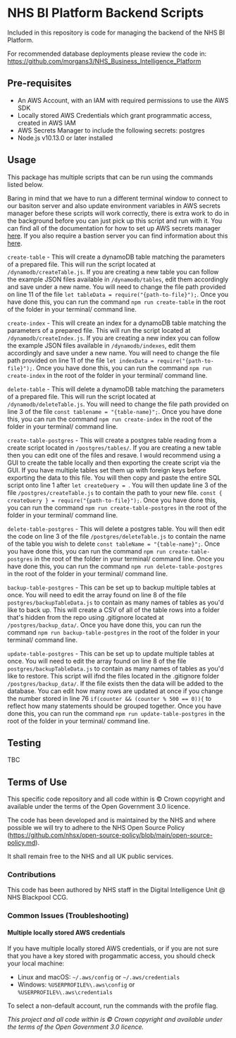 # NHS BI Platform Backend Scripts

Included in this repository is code for managing the backend of the NHS BI Platform.

For recommended database deployments please review the code in: <https://github.com/morgans3/NHS_Business_Intelligence_Platform>

## Pre-requisites

- An AWS Account, with an IAM with required permissions to use the AWS SDK
- Locally stored AWS Credentials which grant programmatic access, created in AWS IAM
- AWS Secrets Manager to include the following secrets: postgres
- Node.js v10.13.0 or later installed

## Usage

This package has multiple scripts that can be run using the commands listed below.

Baring in mind that we have to run a different terminal window to connect to our basiton server and also update environment variables in AWS secrets manager before these scripts will work correctly, there is extra work to do in the background before you can just pick up this script and run with it. You can find all of the documentation for how to set up AWS secrets manager [here](https://docs.aws.amazon.com/secretsmanager/index.html). If you also require a bastion server you can find information about this [here](https://aws.amazon.com/quickstart/architecture/linux-bastion/).

`create-table` - This will create a dynamoDB table matching the parameters of a prepared file. This will run the script located at `/dynamodb/createTable.js`. If you are creating a new table you can follow the example JSON files available in `/dynamodb/tables`, edit them accordingly and save under a new name. You will need to change the file path provided on line 11 of the file `let tableData = require("{path-to-file}");`. Once you have done this, you can run the command `npm run create-table` in the root of the folder in your terminal/ command line.

`create-index` - This will create an index for a dynamoDB table matching the parameters of a prepared file. This will run the script located at `/dynamodb/createIndex.js`. If you are creating a new index you can follow the example JSON files available in `/dynamodb/indexes`, edit them accordingly and save under a new name. You will need to change the file path provided on line 11 of the file `let indexData = require("{path-to-file}");`. Once you have done this, you can run the command `npm run create-index` in the root of the folder in your terminal/ command line.

`delete-table` - This will delete a dynamoDB table matching the parameters of a prepared file. This will run the script located at `/dynamodb/deleteTable.js`. You will need to change the file path provided on line 3 of the file `const tablename = "{table-name}";`. Once you have done this, you can run the command `npm run create-index` in the root of the folder in your terminal/ command line.

`create-table-postgres` - This will create a postgres table reading from a create script located in `/postgres/tables/`. If you are creating a new table then you can edit one of the files and resave. I would recommend using a GUI to create the table locally and then exporting the create script via the GUI. If you have multiple tables set them up with foreign keys before exporting the data to this file. You will then copy and paste the entire SQL script onto line 1 after `let createQuery = `. You will then update line 3 of the file `/postgres/createTable.js` to contain the path to your new file. `const { createQuery } = require("{path-to-file}");`. Once you have done this, you can run the command `npm run create-table-postgres` in the root of the folder in your terminal/ command line.

`delete-table-postgres` - This will delete a postgres table. You will then edit the code on line 3 of the file `/postgres/deleteTable.js` to contain the name of the table you wish to delete `const tableName = "{table-name}";`. Once you have done this, you can run the command `npm run create-table-postgres` in the root of the folder in your terminal/ command line. Once you have done this, you can run the command `npm run delete-table-postgres` in the root of the folder in your terminal/ command line.

`backup-table-postgres` - This can be set up to backup multiple tables at once. You will need to edit the array found on line 8 of the file `postgres/backupTableData.js` to contain as many names of tables as you'd like to back up. This will create a CSV of all of the table rows into a folder that's hidden from the repo using .gitignore located at `/postgres/backup_data/`. Once you have done this, you can run the command `npm run backup-table-postgres` in the root of the folder in your terminal/ command line.

`update-table-postgres` - This can be set up to update multiple tables at once. You will need to edit the array found on line 8 of the file `postgres/backupTableData.js` to contain as many names of tables as you'd like to restore. This script will ifnd the files located in the .gitignore folder `/postgres/backup_data/`. If the file exists then the data will be added to the database. You can edit how many rows are updated at once if you change the number stored in line 76 `if(counter && (counter % 500 == 0)){` to reflect how many statements should be grouped together. Once you have done this, you can run the command `npm run update-table-postgres` in the root of the folder in your terminal/ command line.

## Testing

TBC

## Terms of Use

This specific code repository and all code within is © Crown copyright and available under the terms of the Open Government 3.0 licence.

The code has been developed and is maintained by the NHS and where possible we will try to adhere to the NHS Open Source Policy (<https://github.com/nhsx/open-source-policy/blob/main/open-source-policy.md>).

It shall remain free to the NHS and all UK public services.

### Contributions

This code has been authored by NHS staff in the Digital Intelligence Unit @ NHS Blackpool CCG.

### Common Issues (Troubleshooting)

#### Multiple locally stored AWS credentials

If you have multiple locally stored AWS credentials, or if you are not sure that you have a key stored with progammatic access, you should check your local machine:

- Linux and macOS: `~/.aws/config` or `~/.aws/credentials`
- Windows: `%USERPROFILE%\.aws\config` or `%USERPROFILE%\.aws\credentials`

To select a non-default account, run the commands with the profile flag.

_This project and all code within is © Crown copyright and available under the terms of the Open Government 3.0 licence._
